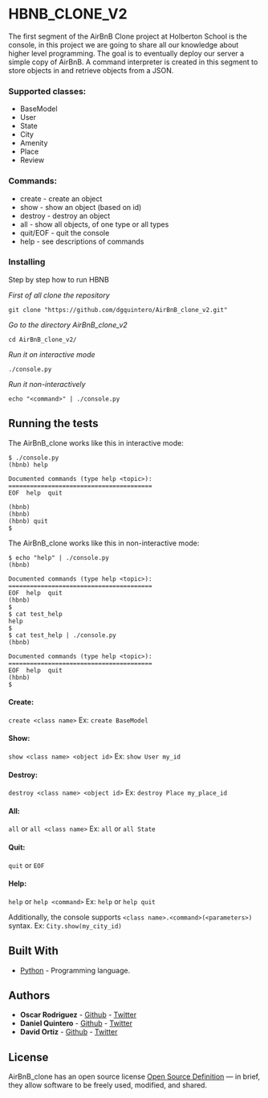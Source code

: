 # HBNB_CLONE_V2

The first segment of the AirBnB Clone project at Holberton School is the console, in this project we are going to share all our knowledge about higher level programming. The goal is to eventually deploy our server a simple copy of AirBnB. A command interpreter is created in this segment to store objects in and retrieve objects from a JSON.

### Supported classes:
* BaseModel
* User
* State
* City
* Amenity
* Place
* Review

### Commands:
* create - create an object
* show - show an object (based on id)
* destroy - destroy an object
* all - show all objects, of one type or all types
* quit/EOF - quit the console
* help - see descriptions of commands

### Installing

Step by step how to run HBNB

*First of all clone the repository* 
```
git clone "https://github.com/dgquintero/AirBnB_clone_v2.git"
```
*Go to the directory AirBnB_clone_v2*
```
cd AirBnB_clone_v2/
```
*Run it on interactive mode*
```
./console.py
```
*Run it non-interactively*
```
echo "<command>" | ./console.py
````

## Running the tests

The AirBnB_clone works like this in interactive mode:

```
$ ./console.py
(hbnb) help

Documented commands (type help <topic>):
========================================
EOF  help  quit

(hbnb) 
(hbnb) 
(hbnb) quit
$
```

The AirBnB_clone works like this in non-interactive mode:

```
$ echo "help" | ./console.py
(hbnb)

Documented commands (type help <topic>):
========================================
EOF  help  quit
(hbnb) 
$
$ cat test_help
help
$
$ cat test_help | ./console.py
(hbnb)

Documented commands (type help <topic>):
========================================
EOF  help  quit
(hbnb) 
$
```
#### Create:
`create <class name>`
Ex:
`create BaseModel`

#### Show:
`show <class name> <object id>`
Ex:
`show User my_id`

#### Destroy:
`destroy <class name> <object id>`
Ex:
`destroy Place my_place_id`

#### All:
`all` or `all <class name>`
Ex:
`all` or `all State`

#### Quit:
`quit` or `EOF`

#### Help:
`help` or `help <command>`
Ex:
`help` or `help quit`

Additionally, the console supports `<class name>.<command>(<parameters>)` syntax.
Ex:
`City.show(my_city_id)`

## Built With

* [Python](https://www.python.org) - Programming language.


## Authors
* **Oscar Rodriguez** - [Github](https://github.com/oscarmrt) - [Twitter](https://twitter.com/OscaRT07)
* **Daniel Quintero** - [Github](https://github.com/dgquintero) - [Twitter](https://twitter.com/danielq02)
* **David Ortiz** - [Github](https://github.com/daod2003) - [Twitter](https://twitter.com/alejoortizd)

## License

AirBnB_clone has an open source license [Open Source Definition](https://opensource.org/osd) — in brief, they allow software to be freely used, modified, and shared.
